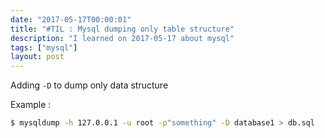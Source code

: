```yaml
---
date: "2017-05-17T00:00:01"
title: "#TIL : Mysql dumping only table structure"
description: "I learned on 2017-05-17 about mysql"
tags: ["mysql"]
layout: post
---
```



Adding `-D` to dump only data structure

Example :

```bash
$ mysqldump -h 127.0.0.1 -u root -p"something" -D database1 > db.sql
```
